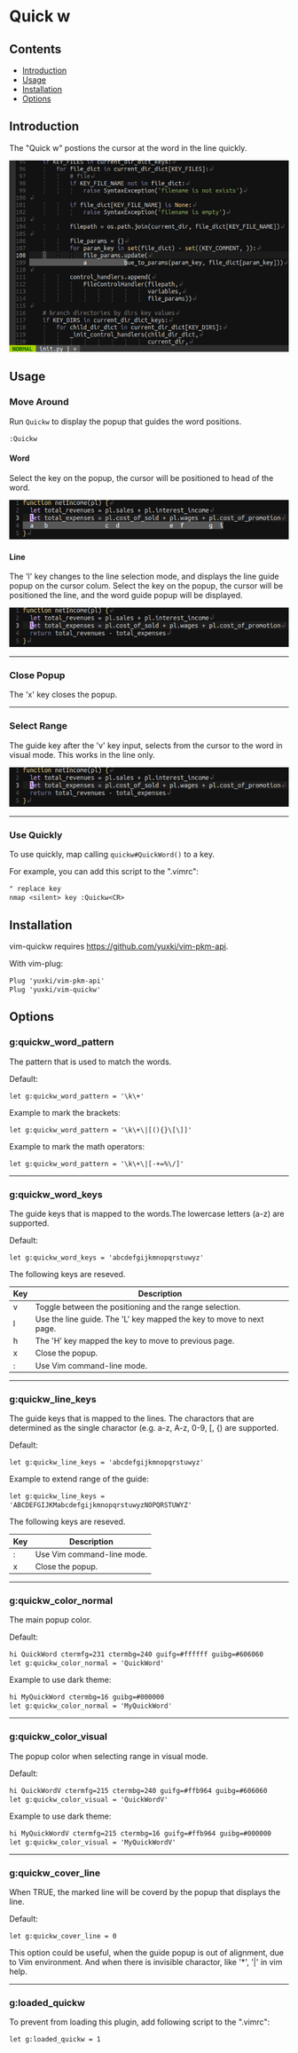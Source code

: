 # Quick w
## Contents
 - [Introduction](#introduction)
 - [Usage](#usage)
 - [Installation](#installation)
 - [Options](#options)

## Introduction

The "Quick w" postions the cursor at the word in the line quickly.

![Demo1](assets/intro_demo.gif?raw=true)

## Usage

### Move Around
Run ```Quickw``` to display the popup that guides the word positions.
```
:Quickw
```

#### Word
Select the key on the popup, the cursor will be positioned to head of the word.

![Demo2](assets/usage_word_demo.gif?raw=true)

#### Line
The 'l' key changes to the line selection mode, and displays the line guide popup on the cursor colum.
Select the key on the popup, the cursor will be positioned the line, and the word guide popup will be displayed.

![Demo3](assets/usage_line_demo.gif?raw=true)
- - - -
### Close Popup
The 'x' key closes the popup.
- - - -
### Select Range
The guide key after the 'v' key input, selects from the cursor to the word in visual mode. This works in the line only.

![Demo4](assets/usage_sel_demo.gif?raw=true)
- - - -
### Use Quickly
To use quickly, map calling ```quickw#QuickWord()``` to a key.

For example,  you can add this script to the ".vimrc":
```
" replace key
nmap <silent> key :Quickw<CR>
```
## Installation
vim-quickw requires https://github.com/yuxki/vim-pkm-api.

With vim-plug:
```
Plug 'yuxki/vim-pkm-api'
Plug 'yuxki/vim-quickw'
```

## Options
### g:quickw_word_pattern
The pattern that is used to match the words.

Default:
```
let g:quickw_word_pattern = '\k\+'
```
Example to mark the brackets:
```
let g:quickw_word_pattern = '\k\+\|[(){}\[\]]'
```
Example to mark the math operators:
```
let g:quickw_word_pattern = '\k\+\|[-+=%\/]'
```
- - - -
### g:quickw_word_keys
The guide keys that is mapped to the words.The lowercase letters (a-z) are supported.

Default:
```
let g:quickw_word_keys = 'abcdefgijkmnopqrstuwyz'
```
The following keys are reseved.

|Key|Description|
|---|---|
|v|Toggle between the positioning and the range selection.|
|l|Use the line guide. The 'L' key mapped the key to move to next page.|
|h|The 'H' key mapped the key to move to previous page.|
|x|Close the popup.|
|:|Use Vim command-line mode.|
- - - -
### g:quickw_line_keys
The guide keys that is mapped to the lines. The charactors that are determined as the single charactor (e.g. a-z, A-z, 0-9, [, {) are supported.

Default:
```
let g:quickw_line_keys = 'abcdefgijkmnopqrstuwyz'
```
Example to extend range of the guide:
```
let g:quickw_line_keys = 'ABCDEFGIJKMabcdefgijkmnopqrstuwyzNOPQRSTUWYZ'
```
The following keys are reseved.

|Key|Description|
|---|---|
|:|Use Vim command-line mode.|
|x|Close the popup.|
- - - -
### g:quickw_color_normal
The main popup color.

Default:
```
hi QuickWord ctermfg=231 ctermbg=240 guifg=#ffffff guibg=#606060
let g:quickw_color_normal = 'QuickWord'
```
Example to use dark theme:
```
hi MyQuickWord ctermbg=16 guibg=#000000
let g:quickw_color_normal = 'MyQuickWord'
```
- - - -
### g:quickw_color_visual
The popup color when selecting range in visual mode.

Default:
```
hi QuickWordV ctermfg=215 ctermbg=240 guifg=#ffb964 guibg=#606060
let g:quickw_color_visual = 'QuickWordV'
```
Example to use dark theme:
```
hi MyQuickWordV ctermfg=215 ctermbg=16 guifg=#ffb964 guibg=#000000
let g:quickw_color_visual = 'MyQuickWordV'
```
- - - -
### g:quickw_cover_line
When TRUE, the marked line will be coverd by the popup that displays the line.

Default:
```
let g:quickw_cover_line = 0
```
This option could be useful, when the guide popup is out of alignment, due to Vim environment. And when there is invisible charactor, like '*', '|' in vim help.
- - - -
### g:loaded_quickw
To prevent from loading this plugin, add following script to the ".vimrc":
```
let g:loaded_quickw = 1
```
